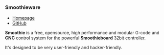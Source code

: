 ### Smoothieware

- <a href="https://smoothieware.org/" target="_blank">Homepage</a>
- <a href="https://github.com/Smoothieware/Smoothieware/" target="_blank">GitHub</a>

**Smoothie** is a free, opensource, high performance and modular G-code and **CNC** control system for the powerful **Smoothieboard** 32bit controller.

It's designed to be very user-friendly and hacker-friendly.

